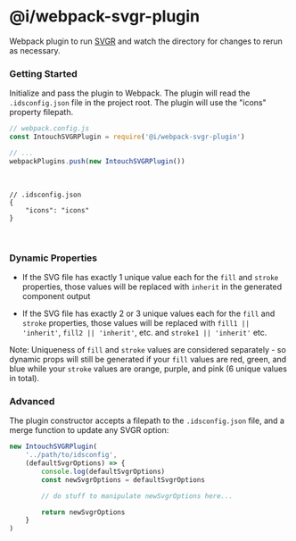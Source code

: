 # @i/webpack-svgr-plugin

Webpack plugin to run [SVGR](https://github.com/gregberge/svgr) and watch the directory for changes to rerun as necessary.



### Getting Started

Initialize and pass the plugin to Webpack. The plugin will read the `.idsconfig.json` file in the project root. The plugin will use the "icons" property filepath.
<br>

```js
// webpack.config.js
const IntouchSVGRPlugin = require('@i/webpack-svgr-plugin')

// ...
webpackPlugins.push(new IntouchSVGRPlugin())
```
<br>

```jsonc
// .idsconfig.json
{
    "icons": "icons"
}
```
<br>



### Dynamic Properties

* If the SVG file has exactly 1 unique value each for the `fill` and `stroke` properties, those values will be replaced with `inherit` in the generated component output

* If the SVG file has exactly 2 or 3 unique values each for the `fill` and `stroke` properties, those values will be replaced with `fill1 || 'inherit'`, `fill2 || 'inherit'`, etc. and `stroke1 || 'inherit'` etc.

Note: Uniqueness of `fill` and `stroke` values are considered separately - so dynamic props will still be generated if your `fill` values are red, green, and blue while your `stroke` values are orange, purple, and pink (6 unique values in total).



### Advanced

The plugin constructor accepts a filepath to the `.idsconfig.json` file, and a merge function to update any SVGR option:

```js
new IntouchSVGRPlugin(
    '../path/to/idsconfig',
    (defaultSvgrOptions) => {
        console.log(defaultSvgrOptions)
        const newSvgrOptions = defaultSvgrOptions

        // do stuff to manipulate newSvgrOptions here...

        return newSvgrOptions
    }
)
```
